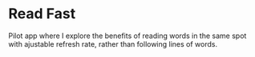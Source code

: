 # Read Fast
Pilot app where I explore the benefits of reading words in the same spot with ajustable refresh rate, rather than following lines of words.
